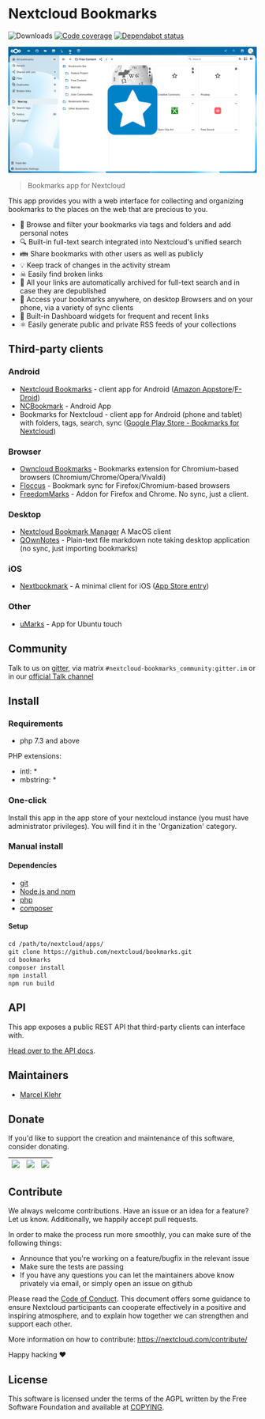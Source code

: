 
# Nextcloud Bookmarks
![Downloads](https://img.shields.io/github/downloads/nextcloud/bookmarks/total.svg?style=flat-square)
[![Code coverage](https://img.shields.io/codecov/c/github/nextcloud/bookmarks.svg?style=flat-square)](https://codecov.io/gh/nextcloud/bookmarks/)
[![Dependabot status](https://img.shields.io/badge/Dependabot-enabled-brightgreen.svg?longCache=true&style=flat-square&logo=dependabot)](https://dependabot.com)

![](https://github.com/nextcloud/bookmarks/raw/master/screenshots/Bookmarks.png)

> Bookmarks app for Nextcloud

This app provides you with a web interface for collecting and organizing bookmarks to the places on the web that are precious to you.
 
- 📂 Browse and filter your bookmarks via tags and folders and add personal notes
- 🔍 Built-in full-text search integrated into Nextcloud's unified search
- 👪 Share bookmarks with other users as well as publicly
- 💡 Keep track of changes in the activity stream
- ☠ Easily find broken links
- 📔 All your links are automatically archived for full-text search and in case they are depublished
- 📲 Access your bookmarks anywhere, on desktop Browsers and on your phone, via a variety of sync clients
- 💼 Built-in Dashboard widgets for frequent and recent links
- ⚛ Easily generate public and private RSS feeds of your collections

## Third-party clients

### Android
- [Nextcloud Bookmarks](https://gitlab.com/bisada/OCBookmarks) - client app for Android ([Amazon Appstore](https://www.amazon.com/dp/B08L5RKHMM/ref=apps_sf_sta)/[F-Droid](https://f-droid.org/packages/org.schabi.nxbookmarks))
- [NCBookmark](https://gitlab.com/lenchan139/NCBookmark) - Android App
- Bookmarks for Nextcloud - client app for Android (phone and tablet) with folders, tags, search, sync ([Google Play Store - Bookmarks for Nextcloud](https://play.google.com/store/apps/details?id=de.emasty.bookmarks))

### Browser
- [Owncloud Bookmarks](https://chrome.google.com/webstore/detail/owncloud-bookmarks/eomolhpeokmbnincelpkagpapjpeeckc) - Bookmarks extension for Chromium-based browsers (Chromium/Chrome/Opera/Vivaldi)
- [Floccus](https://github.com/marcelklehr/floccus) - Bookmark sync for Firefox/Chromium-based browsers
- [FreedomMarks](https://github.com/damko/freedommarks-browser-webextension) - Addon for Firefox and Chrome. No sync, just a client.

### Desktop
- [Nextcloud Bookmark Manager](https://www.midwinter-dg.com/mac-apps/nextcloud-bookmark-manager.html) A MacOS client
- [QOwnNotes](https://www.qownnotes.org/) - Plain-text file markdown note taking desktop application (no sync, just importing bookmarks)

### iOS
- [Nextbookmark](https://gitlab.com/altepizza/nextbookmark) - A minimal client for iOS ([App Store entry](https://apps.apple.com/app/nextbookmark/id1500340092))

### Other
- [uMarks](https://open-store.io/app/umarks.ernesst) - App for Ubuntu touch


## Community
Talk to us on [gitter](https://gitter.im/nextcloud-bookmarks/community), via matrix `#nextcloud-bookmarks_community:gitter.im` or in our [official Talk channel](https://cloud.nextcloud.com/call/u52jcby9)

## Install

### Requirements

- php 7.3 and above

PHP extensions:

- intl: \*
- mbstring: \*

### One-click

Install this app in the app store of your nextcloud instance (you must have administrator privileges). You will find it in the 'Organization' category.

### Manual install

#### Dependencies

- [git](https://git-scm.org/)
- [Node.js and npm](https://nodejs.org/)
- [php](https://php.net/)
- [composer](https://getcomposer.org/)

#### Setup

```
cd /path/to/nextcloud/apps/
git clone https://github.com/nextcloud/bookmarks.git
cd bookmarks
composer install
npm install
npm run build
```

## API

This app exposes a public REST API that third-party clients can interface with.

[Head over to the API docs](https://nextcloud-bookmarks.readthedocs.io/en/latest/).

## Maintainers

- [Marcel Klehr](https://github.com/marcelklehr)

## Donate

If you'd like to support the creation and maintenance of this software, consider donating.

| [<img src="https://img.shields.io/badge/paypal-donate-blue.svg?logo=paypal&style=for-the-badge">](https://www.paypal.me/marcelklehr1) | [<img src="http://img.shields.io/liberapay/receives/marcelklehr.svg?logo=liberapay&style=for-the-badge">](https://liberapay.com/marcelklehr/donate) |[<img src="https://img.shields.io/badge/github-sponsors-violet.svg?logo=github&style=for-the-badge">](https://github.com/sponsors/marcelklehr) |
| :-----------------------------------------------------------------------------------------------------------------------------------: | :-------------------------------------------------------------------------------------------------------------------------------------------------: |:--:|


## Contribute

We always welcome contributions. Have an issue or an idea for a feature? Let us know. Additionally, we happily accept pull requests.

In order to make the process run more smoothly, you can make sure of the following things:

- Announce that you're working on a feature/bugfix in the relevant issue
- Make sure the tests are passing
- If you have any questions you can let the maintainers above know privately via email, or simply open an issue on github

Please read the [Code of Conduct](https://nextcloud.com/community/code-of-conduct/). This document offers some guidance to ensure Nextcloud participants can cooperate effectively in a positive and inspiring atmosphere, and to explain how together we can strengthen and support each other.

More information on how to contribute: https://nextcloud.com/contribute/

Happy hacking :heart:

## License

This software is licensed under the terms of the AGPL written by the Free Software Foundation and available at [COPYING](./COPYING).
